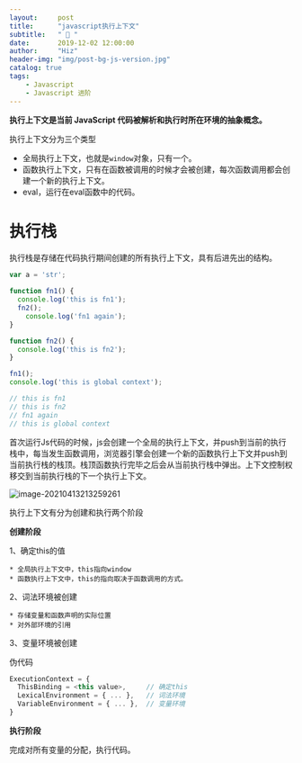 ```yaml
---
layout:     post
title:      "javascript执行上下文"
subtitle:   " 🎯 "
date:       2019-12-02 12:00:00
author:     "Hiz"
header-img: "img/post-bg-js-version.jpg"
catalog: true
tags:
    - Javascript
    - Javascript 进阶
---
```


**执行上下文是当前 JavaScript 代码被解析和执行时所在环境的抽象概念。**

执行上下文分为三个类型

* 全局执行上下文，也就是`window`对象，只有一个。
* 函数执行上下文，只有在函数被调用的时候才会被创建，每次函数调用都会创建一个新的执行上下文。
* eval，运行在eval函数中的代码。

# **执行栈**

执行栈是存储在代码执行期间创建的所有执行上下文，具有后进先出的结构。

```javascript
var a = 'str';

function fn1() {
  console.log('this is fn1');
  fn2();
	console.log('fn1 again');
}

function fn2() {
  console.log('this is fn2');
}

fn1();
console.log('this is global context');

// this is fn1
// this is fn2
// fn1 again
// this is global context
```

首次运行Js代码的时候，js会创建一个全局的执行上下文，并push到当前的执行栈中，每当发生函数调用，浏览器引擎会创建一个新的函数执行上下文并push到当前执行栈的栈顶。栈顶函数执行完毕之后会从当前执行栈中弹出。上下文控制权移交到当前执行栈的下一个执行上下文。

![image-20210413213259261](https://gitee.com/inkkk0516/typora/raw/master/image-20210413213259261.png)

执行上下文有分为创建和执行两个阶段

**创建阶段**

1、确定this的值

	* 全局执行上下文中，this指向window
	* 函数执行上下文中，this的指向取决于函数调用的方式。

2、词法环境被创建

	* 存储变量和函数声明的实际位置
	* 对外部环境的引用

3、变量环境被创建

伪代码

```javascript
ExecutionContext = {  
  ThisBinding = <this value>,     // 确定this 
  LexicalEnvironment = { ... },   // 词法环境
  VariableEnvironment = { ... },  // 变量环境
}
```

**执行阶段**

完成对所有变量的分配，执行代码。
